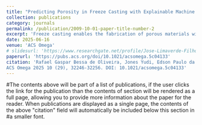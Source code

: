 ```yaml
---
title: "Predicting Porosity in Freeze Casting with Explainable Machine Learning"
collection: publications
category: journals
permalink: /publication/2009-10-01-paper-title-number-2
excerpt: 'Freeze casting enables the fabrication of porous materials with tailored properties, but predicting porosity from process parameters is highly complex. In this work, we applied machine learning (CatBoost, Random Forest, XGBoost) to data from 252 studies across ceramics, polymers, and composites. CatBoost achieved the best performance (R² = 0.81). SHAP analysis identified solid loading as the main factor controlling porosity. Our results show that explainable ML can accelerate experimental design and support porosity optimization in freeze-cast materials.'
date: 2025-06-16
venue: 'ACS Omega'
# slidesurl: 'https://www.researchgate.net/profile/Jose-Limaverde-Filho/publication/363852815_Agregacao_de_modelos_para_prever_a_producao_de_reservatorios_de_petroleo_a_medio_prazo/links/63344053ff870c55cee35661/Agregacao-de-modelos-para-prever-a-producao-de-reservatorios-de-petroleo-a-medio-prazo.pdf'
paperurl: 'https://pubs.acs.org/doi/10.1021/acsomega.5c04133'
citation: 'Rafael Gaspar Bessa de Oliveira, Jones Yudi, Edson Paulo da Silva, Guillermo Alvarez Bestard, Luiz Antonio Ribeiro Junior, and Alysson Martins Almeida Silva. 
ACS Omega 2025 10 (29), 32246-32256. DOI: 10.1021/acsomega.5c04133'
---
```


#The contents above will be part of a list of publications, if the user clicks the link for the publication than the contents of section will be rendered as a full page, allowing you to provide more information about the paper for the reader. When publications are displayed as a single page, the contents of the above "citation" field will automatically be included below this section in #a smaller font.
